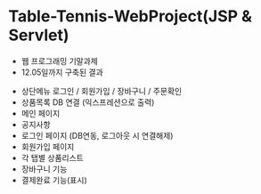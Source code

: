 # Table-Tennis-WebProject(JSP & Servlet)
* 웹 프로그래밍 기말과제 
* 12.05일까지 구축된 결과
 - 상단메뉴 로그인 / 회원가입 / 장바구니 / 주문확인
 - 상품목록 DB 연결 (익스프레션으로 출력)
 - 메인 페이지
 - 공지사항
 - 로그인 페이지 (DB연동, 로그아웃 시 연결해제)
 - 회원가입 페이지
 - 각 탭별 상품리스트
 - 장바구니 기능
 - 결제완료 기능(표시)
